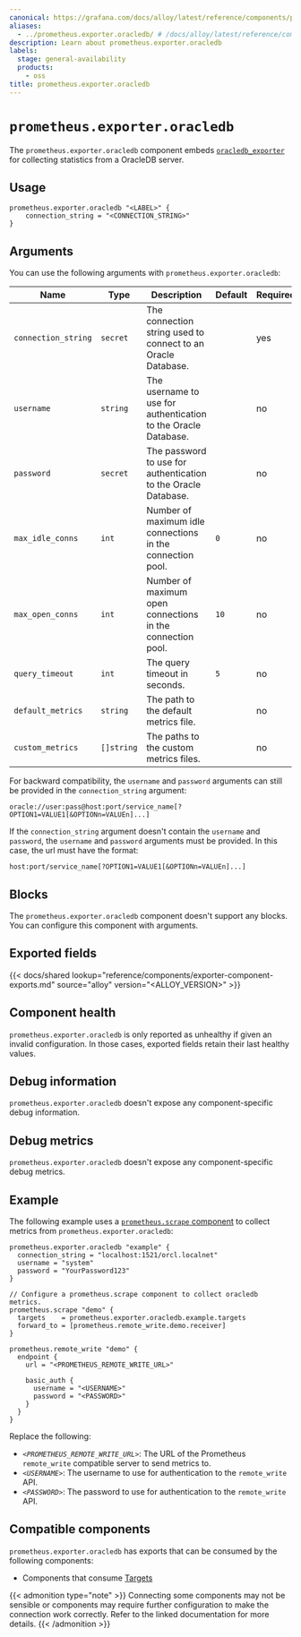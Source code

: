 ```yaml
---
canonical: https://grafana.com/docs/alloy/latest/reference/components/prometheus/prometheus.exporter.oracledb/
aliases:
  - ../prometheus.exporter.oracledb/ # /docs/alloy/latest/reference/components/prometheus.exporter.oracledb/
description: Learn about prometheus.exporter.oracledb
labels:
  stage: general-availability
  products:
    - oss
title: prometheus.exporter.oracledb
---
```


# `prometheus.exporter.oracledb`

The `prometheus.exporter.oracledb` component embeds
[`oracledb_exporter`](https://github.com/oracle/oracle-db-appdev-monitoring) for collecting statistics from a OracleDB server.

## Usage

```alloy
prometheus.exporter.oracledb "<LABEL>" {
    connection_string = "<CONNECTION_STRING>"
}
```

## Arguments

You can use the following arguments with `prometheus.exporter.oracledb`:

| Name                | Type       | Description                                                    | Default | Required |
| ------------------- | ---------- | -------------------------------------------------------------- | ------- | -------- |
| `connection_string` | `secret`   | The connection string used to connect to an Oracle Database.   |         | yes      |
| `username`          | `string`   | The username to use for authentication to the Oracle Database. |         | no       |
| `password`          | `secret`   | The password to use for authentication to the Oracle Database. |         | no       |
| `max_idle_conns`    | `int`      | Number of maximum idle connections in the connection pool.     | `0`     | no       |
| `max_open_conns`    | `int`      | Number of maximum open connections in the connection pool.     | `10`    | no       |
| `query_timeout`     | `int`      | The query timeout in seconds.                                  | `5`     | no       |
| `default_metrics`   | `string`   | The path to the default metrics file.                          |         | no       |
| `custom_metrics`    | `[]string` | The paths to the custom metrics files.                         |         | no       |

For backward compatibility, the `username` and `password` arguments can still be provided in the `connection_string` argument:

```conn
oracle://user:pass@host:port/service_name[?OPTION1=VALUE1[&OPTIONn=VALUEn]...]
```

If the `connection_string` argument doesn't contain the `username` and `password`, the `username` and `password` arguments must be provided.
In this case, the url must have the format:

```conn
host:port/service_name[?OPTION1=VALUE1[&OPTIONn=VALUEn]...]
```

## Blocks

The `prometheus.exporter.oracledb` component doesn't support any blocks. You can configure this component with arguments.

## Exported fields

{{< docs/shared lookup="reference/components/exporter-component-exports.md" source="alloy" version="<ALLOY_VERSION>" >}}

## Component health

`prometheus.exporter.oracledb` is only reported as unhealthy if given an invalid configuration.
In those cases, exported fields retain their last healthy values.

## Debug information

`prometheus.exporter.oracledb` doesn't expose any component-specific debug information.

## Debug metrics

`prometheus.exporter.oracledb` doesn't expose any component-specific debug metrics.

## Example

The following example uses a [`prometheus.scrape` component][scrape] to collect metrics from `prometheus.exporter.oracledb`:

```alloy
prometheus.exporter.oracledb "example" {
  connection_string = "localhost:1521/orcl.localnet"
  username = "system"
  password = "YourPassword123"
}

// Configure a prometheus.scrape component to collect oracledb metrics.
prometheus.scrape "demo" {
  targets    = prometheus.exporter.oracledb.example.targets
  forward_to = [prometheus.remote_write.demo.receiver]
}

prometheus.remote_write "demo" {
  endpoint {
    url = "<PROMETHEUS_REMOTE_WRITE_URL>"

    basic_auth {
      username = "<USERNAME>"
      password = "<PASSWORD>"
    }
  }
}
```

Replace the following:

* _`<PROMETHEUS_REMOTE_WRITE_URL>`_: The URL of the Prometheus `remote_write` compatible server to send metrics to.
* _`<USERNAME>`_: The username to use for authentication to the `remote_write` API.
* _`<PASSWORD>`_: The password to use for authentication to the `remote_write` API.

[scrape]: ../prometheus.scrape/

<!-- START GENERATED COMPATIBLE COMPONENTS -->

## Compatible components

`prometheus.exporter.oracledb` has exports that can be consumed by the following components:

- Components that consume [Targets](../../../compatibility/#targets-consumers)

{{< admonition type="note" >}}
Connecting some components may not be sensible or components may require further configuration to make the connection work correctly.
Refer to the linked documentation for more details.
{{< /admonition >}}

<!-- END GENERATED COMPATIBLE COMPONENTS -->
